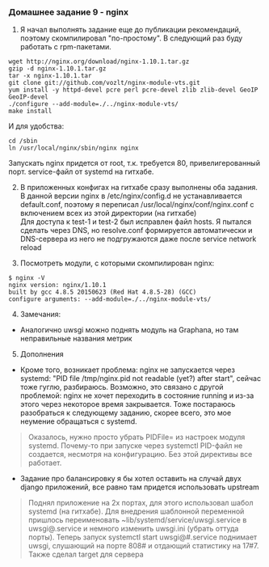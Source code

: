 ### Домашнее задание 9 - nginx

1. Я начал выполнять задание еще до публикации рекомендаций, поэтому скомпилировал "по-простому". В следующий раз буду работать с rpm-пакетами.   
```
wget http://nginx.org/download/nginx-1.10.1.tar.gz
gzip -d nginx-1.10.1.tar.gz
tar -x nginx-1.10.1.tar
git clone git://github.com/vozlt/nginx-module-vts.git
yum install -y httpd-devel pcre perl pcre-devel zlib zlib-devel GeoIP GeoIP-devel
./configure --add-module=./../nginx-module-vts/
make install
```

И для удобства:  
```
cd /sbin
ln /usr/local/nginx/sbin/nginx nginx
```
Запускать nginx придется от root, т.к. требуется 80, привелигерованный порт. service-файл от systemd на гитхабе.

2. В приложенных конфигах на гитхабе сразу выполнены оба задания. В данной версии nginx в /etc/nginx/config.d не устанавливается default.conf, поэтому я переписал /usr/local/nginx/conf/nginx.conf с включением всех из этой директории (на гитхабе)  
Для доступа к test-1 и test-2 был исправлен файл hosts. Я пытался сделать через DNS, но resolve.conf формируется автоматически и DNS-сервера из него не подгружаются даже после service network reload

3. Посмотреть модули, с которыми скомпилирован nginx:
```
$ nginx -V
nginx version: nginx/1.10.1
built by gcc 4.8.5 20150623 (Red Hat 4.8.5-28) (GCC)
configure arguments: --add-module=./../nginx-module-vts/
```

4. Замечания:  
- Аналогично uwsgi можно поднять модуль на Graphana, но там неправильные названия метрик  

5. Дополнения
- Кроме того, возникает проблема: nginx не запускается через systemd: "PID file /tmp/nginx.pid not readable (yet?) after start", сейчас тоже гуглю, разбираюсь. Возможно, это связано с другой проблемой: nginx не хочет переходить в состояние running и из-за этого через некоторое время закрывается. Тоже постараюсь разобраться к следующему заданию, скорее всего, это мое неумение обращаться с systemd.     
> Оказалось, нужно просто убрать PIDFile= из настроек модуля systemd. Почему-то при запуске через systemctl PID-файл не создается, несмотря на конфигурацию. Без этой директивы все работает.

- Задание про балансировку я бы хотел оставить на случай двух django приложений, все равно там придется использовать upstream
> Поднял приложение на 2х портах, для этого использовал шабол systemd (на гитхабе). Для внедрения шаблонной переменной пришлось переименовать ~lib/systemd/service/uwsgi.service в uwsgi@.service и немного изменить uwsgi.ini (убрать оттуда порты). Теперь запуск systemctl start uwsgi@#.service поднимает uwsgi, слушающий на порте 808# и отдающий статистику на 17#7.  
> Также сделал target для сервера
